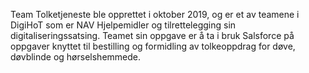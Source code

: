 Team Tolketjeneste ble opprettet i oktober 2019, og er et av teamene i DigiHoT som er NAV Hjelpemidler og tilrettelegging sin digitaliseringssatsing. Teamet sin oppgave er å ta i bruk Salsforce på oppgaver knyttet til bestilling og formidling av tolkeoppdrag for døve, døvblinde og hørselshemmede.
